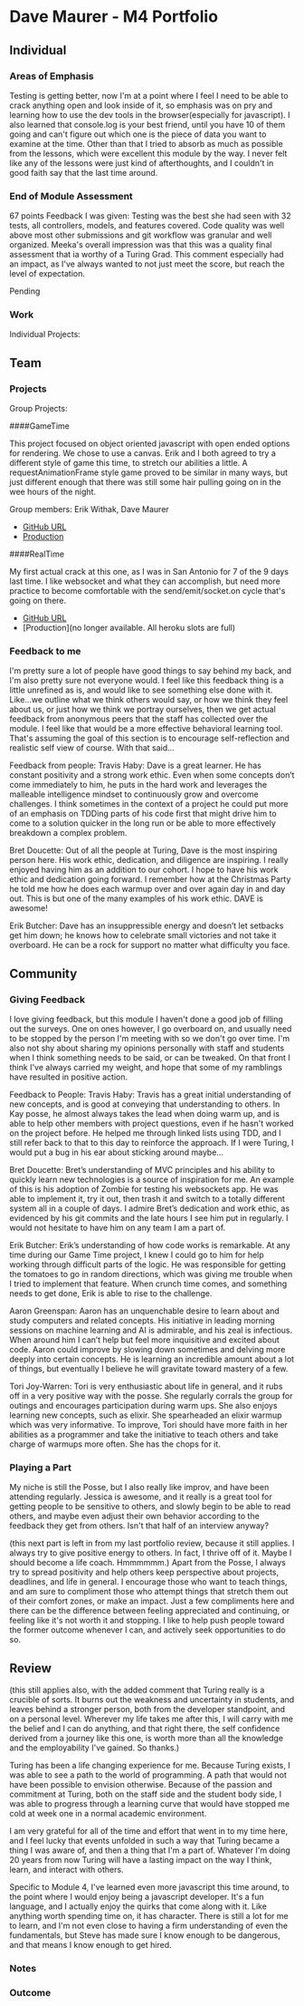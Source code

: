 # Dave Maurer - M4 Portfolio

## Individual

### Areas of Emphasis

Testing is getting better, now I'm at a point where I feel I need to be able to crack anything open and look inside of it, so 
emphasis was on pry and learning how to use the dev tools in the browser(especially for javascript). I also learned that console.log
is your best friend, until you have 10 of them going and can't figure out which one is the piece of data you want to examine at the time.
Other than that I tried to absorb as much as possible from the lessons, which were excellent this module by the way. I never felt like 
any of the lessons were just kind of afterthoughts, and I couldn't in good faith say that the last time around.

### End of Module Assessment

67 points 
Feedback I was given: Testing was the best she had seen with 32 tests, all controllers, models, and features covered. Code quality was well above 
most other submissions and git workflow was granular and well organized. Meeka's overall impression was that this was a quality final assessment that
ia worthy of a Turing Grad. This comment especially had an impact, as I've always wanted to not just meet the score, but reach the level of expectation.

Pending

### Work

Individual Projects:

## Team

### Projects

Group Projects:

####GameTime

This project focused on object oriented javascript with open ended options for rendering. We chose to use a canvas.
Erik and I both agreed to try a different style of game this time, to stretch our abilities a little. A requestAnimationFrame 
style game proved to be similar in many ways, but just different enough that there was still some hair pulling going on in the
wee hours of the night.

Group members: Erik Withak, Dave Maurer

* [GitHub URL](https://github.com/davemaurer/pomododge)
* [Production](davemaurer.github.io/pomododge)


####RealTime

My first actual crack at this one, as I was in San Antonio for 7 of the 9 days last time. I like websocket and what they can 
accomplish, but need more practice to become comfortable with the send/emit/socket.on cycle that's going on there. 

* [GitHub URL](https://github.com/davemaurer/interpoll-websockets-project)
* [Production](no longer available. All heroku slots are full)

### Feedback to me

I'm pretty sure a lot of people have good things to say behind my back, and I'm also pretty sure not everyone would. I feel like 
this feedback thing is a little unrefined as is, and would like to see something else done with it. Like...we outline what we think 
others would say, or how we think they feel about us, or just how we think we portray ourselves, then we get actual feedback from anonymous 
peers that the staff has collected over the module. I feel like that would be a more effective behavioral learning tool. That's assuming the
goal of this section is to encourage self-reflection and realistic self view of course. With that said...

Feedback from people:
Travis Haby: Dave is a great learner. He has constant positivity and a strong work ethic. Even when some concepts don’t come 
immediately to him, he puts in the hard work and leverages the malleable intelligence mindset to continuously grow and overcome 
challenges. I think sometimes in the context of a project he could put more of an emphasis on TDDing parts of his code first 
that might drive him to come to a solution  quicker in the long run or be able to more effectively breakdown a complex problem.

Bret Doucette: Out of all the people at Turing, Dave is the most inspiring person here. His work ethic, dedication, and diligence 
are inspiring.  I really enjoyed having him as an addition to our cohort. I hope to have his work ethic and dedication going forward. 
I remember how at the Christmas Party he told me how he does each warmup over and over again day in and day out. This is but one of 
the many examples of his work ethic. DAVE is awesome!

Erik Butcher: Dave has an insuppressible energy and doesn’t let setbacks get him down; he knows how to celebrate small victories and not 
take it overboard. He can be a rock for support no matter what difficulty you face.

## Community

### Giving Feedback

I love giving feedback, but this module I haven't done a good job of filling out the surveys. One on ones however, I go overboard on,
and usually need to be stopped by the person I'm meeting with so we don't go over time. I'm also not shy about sharing my opinions personally 
with staff and students when I think something needs to be said, or can be tweaked. On that front I think I've always carried my weight, and 
hope that some of my ramblings have resulted in positive action.

Feedback to People:
Travis Haby: Travis has a great initial understanding of new concepts, and is good at conveying that understanding to others. 
In Kay posse, he almost always takes the lead when doing warm up, and is able to help other members with project questions, even if he 
hasn't worked on the project before. He helped me through linked lists using TDD, and I still refer back to that to this day to reinforce 
the approach. If I were Turing, I would put a bug in his ear about sticking around maybe...

Bret Doucette: Bret’s understanding of MVC principles and his ability to quickly learn new technologies is a source of inspiration for me. 
An example of this is his adoption of Zombie for testing his websockets app. He was able to implement it, try it out, then trash it and 
switch to a totally different system all in a couple of days. I admire Bret’s dedication and work ethic, as evidenced by his git commits 
and the late hours I see him put in regularly. I would not hesitate to have him on any team I am a part of.

Erik Butcher: Erik’s understanding of how code works is remarkable. At any time during our Game Time project, I knew I could go to him for 
help working through difficult parts of the logic. He was responsible for getting the tomatoes to go in random directions, which was giving 
me trouble when I tried to implement that feature. When crunch time comes, and something needs to get done, Erik is able to rise to the challenge.

Aaron Greenspan: Aaron has an unquenchable desire to learn about and study computers and related concepts. His initiative in leading morning 
sessions on machine learning and AI is admirable, and his zeal is infectious. When around him I can’t help but feel more inquisitive and excited 
about code. Aaron could improve by slowing down sometimes and delving more deeply into certain concepts. He is learning an incredible amount 
about a lot of things, but eventually I believe he will gravitate toward mastery of a few.

Tori Joy-Warren: Tori is very enthusiastic about life in general, and it rubs off in a very positive way with the posse. She regularly corrals 
the group for outings and encourages participation during warm ups. She also enjoys learning new concepts, such as elixir. She spearheaded an 
elixir warmup which was very informative. To improve, Tori should have more faith in her abilities as a programmer and take the initiative to 
teach others and take charge of warmups more often. She has the chops for it.

### Playing a Part

My niche is still the Posse, but I also really like improv, and have been attending regularly. Jessica is awesome, and it really is a great 
tool for getting people to be sensitive to others, and slowly begin to be able to read others, and maybe even adjust their own behavior according 
to the feedback they get from others. Isn't that half of an interview anyway? 

(this next part is left in from my last portfolio review, because it still applies. I always try to give positive energy to others. In fact,
I thrive off of it. Maybe I should become a life coach. Hmmmmmm.)
Apart from the Posse, I always try to spread positivity and help others keep perspective about projects, deadlines, and
life in general. I encourage those who want to teach things, and am sure to compliment those who attempt things that stretch
them out of their comfort zones, or make an impact. Just a few compliments here and there can be the difference between
feeling appreciated and continuing, or feeling like it's not worth it and stopping. I like to help push people toward the
former outcome whenever I can, and actively seek opportunities to do so.

## Review

(this still applies also, with the added comment that Turing really is a crucible of sorts. It burns out the weakness and uncertainty 
 in students, and leaves behind a stronger person, both from the developer standpoint, and on a personal level. Wherever my life takes 
 me after this, I will carry with me the belief and I can do anything, and that right there, the self confidence derived from a journey
 like this one, is worth more than all the knowledge and the employability I've gained. So thanks.)
 
Turing has been a life changing experience for me. Because Turing exists, I was able to see a path to the world of programming.
A path that would not have been possible to envision otherwise. Because of the passion and commitment at Turing, both on the
staff side and the student body side, I was able to progress through a learning curve that would have stopped me cold at week
one in a normal academic environment.

I am very grateful for all of the time and effort that went in to my time here, and I feel lucky that events unfolded in such
a way that Turing became a thing I was aware of, and then a thing that I'm a part of. Whatever I'm doing 20 years from now
Turing will have a lasting impact on the way I think, learn, and interact with others.

Specific to Module 4, I've learned even more javascript this time around, to the point where I would enjoy being a javascript 
developer. It's a fun language, and I actually enjoy the quirks that come along with it. Like anything worth spending time on, it 
has character. There is still a lot for me to learn, and I'm not even close to having a firm understanding of even the fundamentals,
but Steve has made sure I know enough to be dangerous, and that means I know enough to get hired. 

### Notes

### Outcome


